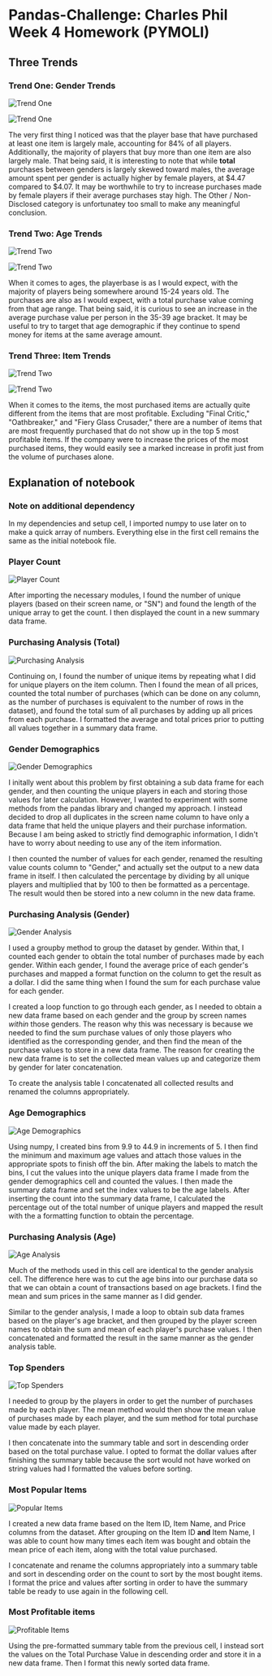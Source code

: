 # Pandas-Challenge: Charles Phil Week 4 Homework (PYMOLI)

## Three Trends

### Trend One: Gender Trends

![Trend One](Images/trend_1_1.png)

![Trend One](Images/trend_1_2.png)

The very first thing I noticed was that the player base that have purchased at least one item is largely male, accounting for 84% of all players. Additionally, the majority of players that buy more than one item are also largely male. That being said, it is interesting to note that while **total** purchases between genders is largely skewed toward males, the average amount spent per gender is actually higher by female players, at $4.47 compared to $4.07. It may be worthwhile to try to increase purchases made by female players if their average purchases stay high. The Other / Non-Disclosed category is unfortunatey too small to make any meaningful conclusion.

### Trend Two: Age Trends

![Trend Two](Images/trend_2_1.png)

![Trend Two](Images/trend_2_2.png)

When it comes to ages, the playerbase is as I would expect, with the majority of players being somewhere around 15-24 years old. The purchases are also as I would expect, with a total purchase value coming from that age range. That being said, it is curious to see an increase in the average purchase value per person in the 35-39 age bracket. It may be useful to try to target that age demographic if they continue to spend money for items at the same average amount.

### Trend Three: Item Trends

![Trend Two](Images/trend_3_1.png)

![Trend Two](Images/trend_3_2.png)

When it comes to the items, the most purchased items are actually quite different from the items that are most profitable. Excluding "Final Critic," "Oathbreaker," and "Fiery Glass Crusader," there are a number of items that are most frequently purchased that do not show up in the top 5 most profitable items. If the company were to increase the prices of the most purchased items, they would easily see a marked increase in profit just from the volume of purchases alone.

## Explanation of notebook

### Note on additional dependency

In my dependencies and setup cell, I imported numpy to use later on to make a quick array of numbers. Everything else in the first cell remains the same as the initial notebook file.

### Player Count

![Player Count](Images/player_count.png)

After importing the necessary modules, I found the number of unique players (based on their screen name, or "SN") and found the length of the unique array to get the count. I then displayed the count in a new summary data frame.

### Purchasing Analysis (Total)

![Purchasing Analysis](Images/purchasing_analysis.png)

Continuing on, I found the number of unique items by repeating what I did for unique players on the item column. Then I found the mean of all prices, counted the total number of purchases (which can be done on any column, as the number of purchases is equivalent to the number of rows in the dataset), and found the total sum of all purchases by adding up all prices from each purchase. I formatted the average and total prices prior to putting all values together in a summary data frame. 

### Gender Demographics

![Gender Demographics](Images/gender_demographics.png)

I initally went about this problem by first obtaining a sub data frame for each gender, and then counting the unique players in each and storing those values for later calculation. However, I wanted to experiment with some methods from the pandas library and changed my approach. I instead decided to drop all duplicates in the screen name column to have only a data frame that held the unique players and their purchase information. Because I am being asked to strictly find demographic information, I didn't have to worry about needing to use any of the item information. 

I then counted the number of values for each gender, renamed the resulting value counts column to "Gender," and actually set the output to a new data frame in itself. I then calculated the percentage by dividing by all unique players and multiplied that by 100 to then be formatted as a percentage. The result would then be stored into a new column in the new data frame.

### Purchasing Analysis (Gender)

![Gender Analysis](Images/gender_analysis.png)

I used a groupby method to group the dataset by gender. Within that, I counted each gender to obtain the total number of purchases made by each gender. Within each gender, I found the average price of each gender's purchases and mapped a format function on the column to get the result as a dollar. I did the same thing when I found the sum for each purchase value for each gender.

I created a loop function to go through each gender, as I needed to obtain a new data frame based on each gender and the group by screen names *within* those genders. The reason why this was necessary is because we needed to find the sum purchase values of only those players who identified as the corresponding gender, and then find the mean of the purchase values to store in a new data frame. The reason for creating the new data frame is to set the collected mean values up and categorize them by gender for later concatenation. 

To create the analysis table I concatenated all collected results and renamed the columns appropriately.

### Age Demographics

![Age Demographics](Images/age_demographics.png)

Using numpy, I created bins from 9.9 to 44.9 in increments of 5. I then find the minimum and maximum age values and attach those values in the appropriate spots to finish off the bin. After making the labels to match the bins, I cut the values into the unique players data frame I made from the gender demographics cell and counted the values. I then made the summary data frame and set the index values to be the age labels. After inserting the count into the summary data frame, I calculated the percentage out of the total number of unique players and mapped the result with the a formatting function to obtain the percentage.

### Purchasing Analysis (Age)

![Age Analysis](Images/age_analysis.png)

Much of the methods used in this cell are identical to the gender analysis cell. The difference here was to cut the age bins into our purchase data so that we can obtain a count of transactions based on age brackets. I find the mean and sum prices in the same manner as I did gender.

Similar to the gender analysis, I made a loop to obtain sub data frames based on the player's age bracket, and then grouped by the player screen names to obtain the sum and mean of each player's purchase values. I then concatenated and formatted the result in the same manner as the gender analysis table.

### Top Spenders

![Top Spenders](Images/top_spenders.png)

I needed to group by the players in order to get the number of purchases made by each player. The mean method would then show the mean value of purchases made by each player, and the sum method for total purchase value made by each player.

I then concatenate into the summary table and sort in descending order based on the total purchase value. I opted to format the dollar values after finishing the summary table because the sort would not have worked on string values had I formatted the values before sorting.

### Most Popular Items

![Popular Items](Images/popular_items.png)

I created a new data frame based on the Item ID, Item Name, and Price columns from the dataset. After grouping on the Item ID **and** Item Name, I was able to count how many times each item was bought and obtain the mean price of each item, along with the total value purchased. 

I concatenate and rename the columns appropriately into a summary table and sort in descending order on the count to sort by the most bought items. I format the price and values after sorting in order to have the summary table be ready to use again in the following cell.

### Most Profitable items

![Profitable Items](Images/profitable_items.png)

Using the pre-formatted summary table from the previous cell, I instead sort the values on the Total Purchase Value in descending order and store it in a new data frame. Then I format this newly sorted data frame.